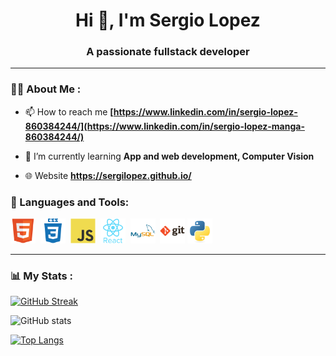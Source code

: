 <div id="header" align="center">
    <h1 align="center">Hi 👋, I'm Sergio Lopez</h1>
    <h3 align="center">A passionate fullstack developer</h3>
</div>

---

### 👨‍💻 About Me :

- 📫 How to reach me **[https://www.linkedin.com/in/sergio-lopez-860384244/](https://www.linkedin.com/in/sergio-lopez-manga-860384244/)**

- 🌱 I’m currently learning **App and web development, Computer Vision**

- 🌐 Website **https://sergilopez.github.io/**


<div align="left">
    <h3>🔨 Languages and Tools:</h3>
    <div>
        <img src="https://github.com/devicons/devicon/blob/master/icons/html5/html5-original.svg" title="HTML5" alt="HTML" width="40" height="40"/>&nbsp;
        <img src="https://github.com/devicons/devicon/blob/master/icons/css3/css3-plain-wordmark.svg"  title="CSS3" alt="CSS" width="40" height="40"/>&nbsp;
        <img src="https://github.com/devicons/devicon/blob/master/icons/javascript/javascript-original.svg" title="JavaScript" alt="JavaScript" width="40" height="40"/>&nbsp;
        <img src="https://github.com/devicons/devicon/blob/master/icons/react/react-original-wordmark.svg" title="React" alt="React" width="40" height="40"/>&nbsp;
        <img src="https://github.com/devicons/devicon/blob/master/icons/mysql/mysql-original-wordmark.svg" title="MySQL"  alt="MySQL" width="40" height="40"/>&nbsp;
        <img src="https://github.com/devicons/devicon/blob/master/icons/git/git-original-wordmark.svg" title="Git" **alt="Git" width="40" height="40"/>
        <img src="https://github.com/devicons/devicon/blob/master/icons/python/python-original.svg" title="Git" **alt="Git" width="40" height="40"/>
      </div>
</div>

---

### 📊 My Stats :

[![GitHub Streak](http://github-readme-streak-stats.herokuapp.com?user=sergiLopez&theme=onedark)](https://git.io/streak-stats)

![GitHub stats](https://github-readme-stats.vercel.app/api?username=sergiLopez&show_icons=true&theme=radical)

[![Top Langs](https://github-readme-stats.vercel.app/api/top-langs/?username=sergiLopez&theme=tokyonight)](https://github.com/anuraghazra/github-readme-stats)
